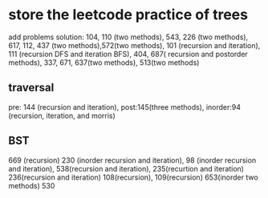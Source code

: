 # store the leetcode practice of trees
add problems solution:
104, 110 (two methods), 543, 226 (two methods), 617, 112, 437 (two methods),572(two methods),
101 (recursion and iteration), 111 (recursion DFS and iteration BFS), 404, 687( recursion and postorder methods),
337, 671, 637(two methods), 513(two methods)
## traversal
pre: 144 (recursion and iteration), post:145(three methods), inorder:94 (recursion, iteration, and morris)
## BST
669 (recursion) 230 (inorder recursion and iteration), 98 (inorder recursion and iteration), 538(recursion and iteration),
235(recurtion and iteration) 236(recursion and iteration) 108(recursion), 109(recursion) 653(inorder two methods) 530
